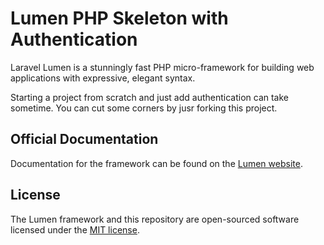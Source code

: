 # Lumen PHP Skeleton with Authentication

Laravel Lumen is a stunningly fast PHP micro-framework for building web applications with expressive, elegant syntax. 

Starting a project from scratch and just add authentication can take sometime. You can cut some corners by jusr forking this project.

## Official Documentation

Documentation for the framework can be found on the [Lumen website](https://lumen.laravel.com/docs).

## License

The Lumen framework and this repository are open-sourced software licensed under the [MIT license](https://opensource.org/licenses/MIT).
